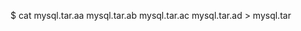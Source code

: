 <!-- post: database-backup_manually-download -->


$ cat mysql.tar.aa mysql.tar.ab mysql.tar.ac mysql.tar.ad > mysql.tar 
